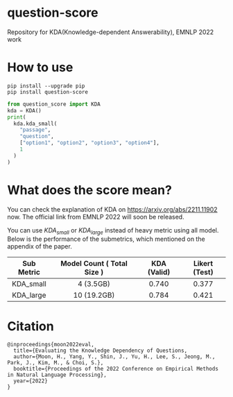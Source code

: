 # question-score
Repository for KDA(Knowledge-dependent Answerability), EMNLP 2022 work

# How to use

```
pip install --upgrade pip
pip install question-score
```

```python
from question_score import KDA
kda = KDA()
print(
  kda.kda_small(
    "passage",
    "question",
    ["option1", "option2", "option3", "option4"],
    1
  )
)
```

# What does the score mean?

You can check the explanation of KDA on https://arxiv.org/abs/2211.11902 now.
The official link from EMNLP 2022 will soon be released.

You can use $KDA_{small}$ or $KDA_{large}$ instead of heavy metric using all model.
Below is the performance of the submetrics, which mentioned on the appendix of the paper.

| Sub Metric | Model Count ( Total Size ) | KDA (Valid) | Likert (Test) |
|:----------:|:--------------------------:|:-----------:|:-------------:|
|  KDA_small |          4 (3.5GB)         |    0.740    |     0.377     |
|  KDA_large |         10 (19.2GB)        |    0.784    |     0.421     |


# Citation
```
@inproceedings{moon2022eval,
  title={Evaluating the Knowledge Dependency of Questions,
  author={Moon, H., Yang, Y., Shin, J., Yu, H., Lee, S., Jeong, M., Park, J., Kim, M., & Choi, S.},
  booktitle={Proceedings of the 2022 Conference on Empirical Methods in Natural Language Processing},
  year={2022}
}
```
